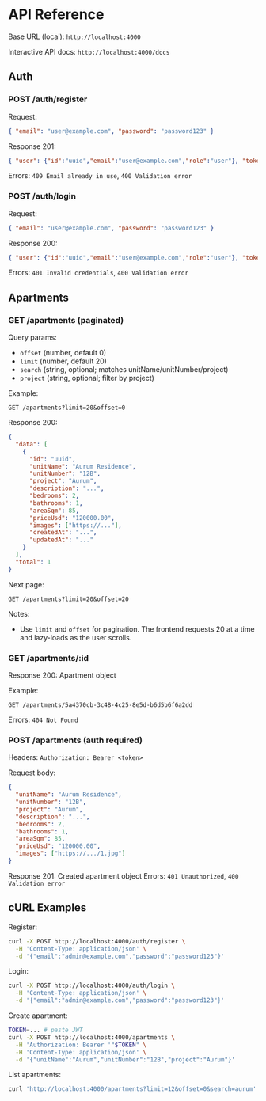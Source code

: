 # API Reference

Base URL (local): `http://localhost:4000`

Interactive API docs: `http://localhost:4000/docs`

## Auth
### POST /auth/register
Request:
```json
{ "email": "user@example.com", "password": "password123" }
```
Response 201:
```json
{ "user": {"id":"uuid","email":"user@example.com","role":"user"}, "token":"<jwt>" }
```
Errors: `409 Email already in use`, `400 Validation error`

### POST /auth/login
Request:
```json
{ "email": "user@example.com", "password": "password123" }
```
Response 200:
```json
{ "user": {"id":"uuid","email":"user@example.com","role":"user"}, "token":"<jwt>" }
```
Errors: `401 Invalid credentials`, `400 Validation error`

## Apartments
### GET /apartments (paginated)
Query params:
- `offset` (number, default 0)
- `limit` (number, default 20)
- `search` (string, optional; matches unitName/unitNumber/project)
- `project` (string, optional; filter by project)

Example:
```
GET /apartments?limit=20&offset=0
```

Response 200:
```json
{
  "data": [
    {
      "id": "uuid",
      "unitName": "Aurum Residence",
      "unitNumber": "12B",
      "project": "Aurum",
      "description": "...",
      "bedrooms": 2,
      "bathrooms": 1,
      "areaSqm": 85,
      "priceUsd": "120000.00",
      "images": ["https://..."],
      "createdAt": "...",
      "updatedAt": "..."
    }
  ],
  "total": 1
}
```

Next page:
```
GET /apartments?limit=20&offset=20
```

Notes:
- Use `limit` and `offset` for pagination. The frontend requests 20 at a time and lazy-loads as the user scrolls.

### GET /apartments/:id
Response 200: Apartment object

Example:
```
GET /apartments/5a4370cb-3c48-4c25-8e5d-b6d5b6f6a2dd
```
Errors: `404 Not Found`

### POST /apartments (auth required)
Headers: `Authorization: Bearer <token>`

Request body:
```json
{
  "unitName": "Aurum Residence",
  "unitNumber": "12B",
  "project": "Aurum",
  "description": "...",
  "bedrooms": 2,
  "bathrooms": 1,
  "areaSqm": 85,
  "priceUsd": "120000.00",
  "images": ["https://.../1.jpg"]
}
```
Response 201: Created apartment object
Errors: `401 Unauthorized`, `400 Validation error`

## cURL Examples
Register:
```bash
curl -X POST http://localhost:4000/auth/register \
  -H 'Content-Type: application/json' \
  -d '{"email":"admin@example.com","password":"password123"}'
```

Login:
```bash
curl -X POST http://localhost:4000/auth/login \
  -H 'Content-Type: application/json' \
  -d '{"email":"admin@example.com","password":"password123"}'
```

Create apartment:
```bash
TOKEN=... # paste JWT
curl -X POST http://localhost:4000/apartments \
  -H 'Authorization: Bearer '"$TOKEN" \
  -H 'Content-Type: application/json' \
  -d '{"unitName":"Aurum","unitNumber":"12B","project":"Aurum"}'
```

List apartments:
```bash
curl 'http://localhost:4000/apartments?limit=12&offset=0&search=aurum'
```